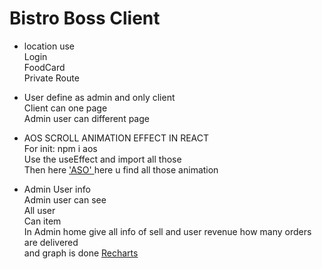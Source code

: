  


# Bistro Boss Client 

* location use</br>
 Login </br>
 FoodCard</br>
 Private Route </br>

* User define as admin and only client </br>
   Client can one page </br>
   Admin user can different page </br>

* AOS SCROLL ANIMATION EFFECT IN REACT</br>
 For init: npm i aos </br> 
  Use the useEffect and import all those  </br>
  Then here <a href="https://michalsnik.github.io/aos/">'ASO' </a> here u find all those animation

* Admin User info </br>
 Admin user can see </br>
 All user </br>
 Can item </br>
 In Admin home give all info of sell and user revenue how many orders are delivered  </br>
 and graph is done <a href='https://recharts.org/en-US/'>Recharts</a> </br>
